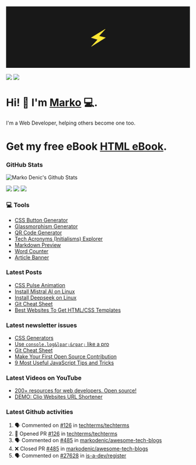 ![Repository Banner](banner.png)

[![](https://komarev.com/ghpvc/?username=markoDenic&color=blue&label=Profile%20Views)](https://github.com/markoDenic/markoDenic)
[![](https://img.shields.io/github/followers/markoDenic?label=GitHub%20Followers)](https://github.com/markoDenic)

# Hi! 👋 I'm [Marko](https://markodenic.com) 💻.

I'm a Web Developer, helping others become one too.

# Get my free eBook [HTML eBook](https://markodenic.tech/html-ebook).

### GitHub Stats

![Marko Denic's Github Stats](https://github-readme-stats.vercel.app/api?username=markoDenic&theme=dark)

[![](https://img.shields.io/badge/linkedin-%230077B5.svg?&style=for-the-badge&logo=linkedin&logoColor=white0e76a8)](https://www.linkedin.com/in/denicmarko/)
[![](https://img.shields.io/badge/twitter-%230077B5.svg?&style=for-the-badge&logo=twitter&logoColor=white&color=00acee)](https://x.com/denicmarko) 
[![](https://img.shields.io/badge/instagram-%230077B5.svg?&style=for-the-badge&logo=instagram&logoColor=white&color=8a3ab9)](https://www.instagram.com/denicmarko_/)

### 💻 Tools
- [CSS Button Generator](https://markodenic.com/tools/buttons-generator/)
- [Glassmorphism Generator](https://markodenic.com/tools/glassmorphism-css-generator/)
- [QR Code Generator](https://markodenic.com/tools/qr-code-generator/)
- [Tech Acronyms (Initialisms) Explorer](https://markodenic.com/tools/tech-acronyms-explorer/)
- [Markdown Preview](https://freecodetools.org/markdown-preview/)
- [Word Counter](https://freecodetools.org/word-counter/)
- [Article Banner](https://articlebanner.com/)

### Latest Posts
<!-- BLOG-POST-LIST:START -->
- [CSS Pulse Animation](https://markodenic.com/css-pulse-animation/)
- [Install Mistral AI on Linux](https://markodenic.com/install-mistral-ai-on-linux/)
- [Install Deepseek on Linux](https://markodenic.com/install-deepseek-on-linux/)
- [Git Cheat Sheet](https://markodenic.com/git-cheat-sheet/)
- [Best Websites To Get HTML/CSS Templates](https://markodenic.com/best-websites-to-get-html-css-templates/)
<!-- BLOG-POST-LIST:END -->

### Latest newsletter issues
<!-- NEWSLETTER-ISSUES-LIST:START -->
- [CSS Generators](https://markodenic.tech/css-generators/)
- [Use `console.log&lpar;&rpar;` like a pro](https://markodenic.tech/use-console-log-like-a-pro/)
- [Git Cheat Sheet](https://markodenic.tech/git-cheat-sheet/)
- [Make Your First Open Source Contribution](https://markodenic.tech/make-your-first-open-source-contribution/)
- [9 Most Useful JavaScript Tips and Tricks](https://markodenic.tech/9-most-useful-javascript-tips-and-tricks/)
<!-- NEWSLETTER-ISSUES-LIST:END -->

### Latest Videos on YouTube
<!-- YOUTUBE-VIDEOS-LIST:START -->
- [200+ resources for web developers. Open source!](https://www.youtube.com/watch?v=bDUrWz6ws9U)
- [DEMO: Clio Websites URL Shortener](https://www.youtube.com/watch?v=F_JDmwrbqVY)
<!-- YOUTUBE-VIDEOS-LIST:END --> 

### Latest Github activities
<!--START_SECTION:activity-->
1. 🗣 Commented on [#126](https://github.com/techterms/techterms/pull/126#issuecomment-3396944076) in [techterms/techterms](https://github.com/techterms/techterms)
2. 💪 Opened PR [#126](undefined) in [techterms/techterms](https://github.com/techterms/techterms)
3. 🗣 Commented on [#485](https://github.com/markodenic/awesome-tech-blogs/pull/485#issuecomment-3393012142) in [markodenic/awesome-tech-blogs](https://github.com/markodenic/awesome-tech-blogs)
4. ❌ Closed PR [#485](undefined) in [markodenic/awesome-tech-blogs](https://github.com/markodenic/awesome-tech-blogs)
5. 🗣 Commented on [#27628](https://github.com/is-a-dev/register/pull/27628#issuecomment-3381792812) in [is-a-dev/register](https://github.com/is-a-dev/register)
<!--END_SECTION:activity-->


